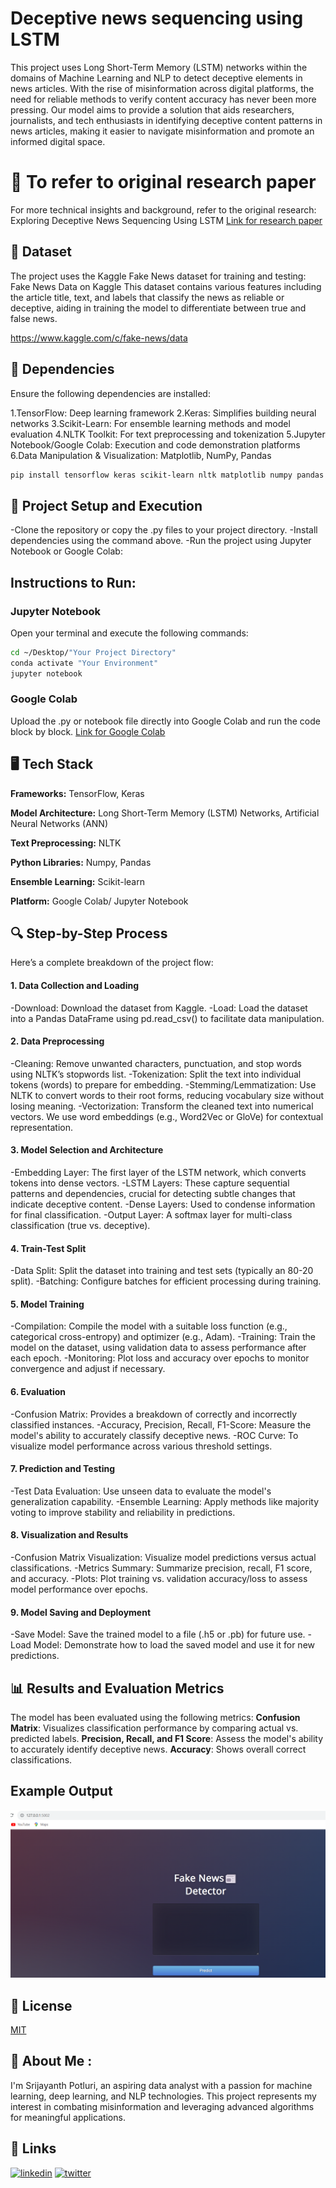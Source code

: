 # Deceptive news sequencing using LSTM

This project uses Long Short-Term Memory (LSTM) networks within the domains of Machine Learning and NLP to detect deceptive elements in news articles. With the rise of misinformation across digital platforms, the need for reliable methods to verify content accuracy has never been more pressing. Our model aims to provide a solution that aids researchers, journalists, and tech enthusiasts in identifying deceptive content patterns in news articles, making it easier to navigate misinformation and promote an informed digital space.


# 📜 To refer to original research paper 
For more technical insights and background, refer to the original research: Exploring Deceptive News Sequencing Using LSTM
[Link for research paper](https://onlinelibrary.wiley.com/doi/abs/10.1002/ett.3767)


## 📁 Dataset
The project uses the Kaggle Fake News dataset for training and testing: Fake News Data on Kaggle
This dataset contains various features including the article title, text, and labels that classify the news as reliable or deceptive, aiding in training the model to differentiate between true and false news.

https://www.kaggle.com/c/fake-news/data

## 🔧 Dependencies
Ensure the following dependencies are installed:

1.TensorFlow: Deep learning framework
2.Keras: Simplifies building neural networks
3.Scikit-Learn: For ensemble learning methods and model evaluation
4.NLTK Toolkit: For text preprocessing and tokenization
5.Jupyter Notebook/Google Colab: Execution and code demonstration platforms
6.Data Manipulation & Visualization: Matplotlib, NumPy, Pandas

```bash
pip install tensorflow keras scikit-learn nltk matplotlib numpy pandas
```
  
## 🚀 Project Setup and Execution

-Clone the repository or copy the .py files to your project directory.
-Install dependencies using the command above.
-Run the project using Jupyter Notebook or Google Colab:

## Instructions to Run:
### Jupyter Notebook
Open your terminal and execute the following commands:
```bash
cd ~/Desktop/"Your Project Directory"
conda activate "Your Environment"
jupyter notebook
```
### Google Colab
Upload the .py or notebook file directly into Google Colab and run the code block by block.
[Link for Google Colab](https://colab.research.google.com/)
    
## 🖥 Tech Stack

**Frameworks:** TensorFlow, Keras

**Model Architecture:** Long Short-Term Memory (LSTM) Networks, Artificial Neural Networks (ANN)

**Text Preprocessing:** NLTK

**Python Libraries:** Numpy, Pandas

**Ensemble Learning:** Scikit-learn

**Platform:** Google Colab/ Jupyter Notebook


## 🔍 Step-by-Step Process
Here’s a complete breakdown of the project flow:

#### 1. Data Collection and Loading
-Download: Download the dataset from Kaggle.
-Load: Load the dataset into a Pandas DataFrame using pd.read_csv() to facilitate data manipulation.
#### 2. Data Preprocessing
-Cleaning: Remove unwanted characters, punctuation, and stop words using NLTK’s stopwords list.
-Tokenization: Split the text into individual tokens (words) to prepare for embedding.
-Stemming/Lemmatization: Use NLTK to convert words to their root forms, reducing vocabulary size without losing meaning.
-Vectorization: Transform the cleaned text into numerical vectors. We use word embeddings (e.g., Word2Vec or GloVe) for contextual representation.
#### 3. Model Selection and Architecture
-Embedding Layer: The first layer of the LSTM network, which converts tokens into dense vectors.
-LSTM Layers: These capture sequential patterns and dependencies, crucial for detecting subtle changes that indicate deceptive content.
-Dense Layers: Used to condense information for final classification.
-Output Layer: A softmax layer for multi-class classification (true vs. deceptive).
#### 4. Train-Test Split
-Data Split: Split the dataset into training and test sets (typically an 80-20 split).
-Batching: Configure batches for efficient processing during training.
#### 5. Model Training
-Compilation: Compile the model with a suitable loss function (e.g., categorical cross-entropy) and optimizer (e.g., Adam).
-Training: Train the model on the dataset, using validation data to assess performance after each epoch.
-Monitoring: Plot loss and accuracy over epochs to monitor convergence and adjust if necessary.
#### 6. Evaluation
-Confusion Matrix: Provides a breakdown of correctly and incorrectly classified instances.
-Accuracy, Precision, Recall, F1-Score: Measure the model's ability to accurately classify deceptive news.
-ROC Curve: To visualize model performance across various threshold settings.
#### 7. Prediction and Testing
-Test Data Evaluation: Use unseen data to evaluate the model's generalization capability.
-Ensemble Learning: Apply methods like majority voting to improve stability and reliability in predictions.
#### 8. Visualization and Results
-Confusion Matrix Visualization: Visualize model predictions versus actual classifications.
-Metrics Summary: Summarize precision, recall, F1 score, and accuracy.
-Plots: Plot training vs. validation accuracy/loss to assess model performance over epochs.
#### 9. Model Saving and Deployment
-Save Model: Save the trained model to a file (.h5 or .pb) for future use.
-Load Model: Demonstrate how to load the saved model and use it for new predictions.

## 📊 Results and Evaluation Metrics
The model has been evaluated using the following metrics:
**Confusion Matrix**: Visualizes classification performance by comparing actual vs. predicted labels.
**Precision, Recall, and F1 Score**: Assess the model's ability to accurately identify deceptive news.
**Accuracy**: Shows overall correct classifications.


## Example Output
![output](news.png)

## 📜 License
[MIT](https://choosealicense.com/licenses/mit/)


## 🤖 About Me :
I'm Srijayanth Potluri, an aspiring data analyst with a passion for machine learning, deep learning, and NLP technologies. This project represents my interest in combating misinformation and leveraging advanced algorithms for meaningful applications.

## 🔗 Links

[![linkedin](https://img.shields.io/badge/linkedin-0A66C2?style=for-the-badge&logo=linkedin&logoColor=white)](https://www.linkedin.com/in/srijayanth-potluri-437519259/)
[![twitter](https://img.shields.io/badge/twitter-1DA1F2?style=for-the-badge&logo=twitter&logoColor=white)](https://twitter.com/SrijayanthP)

